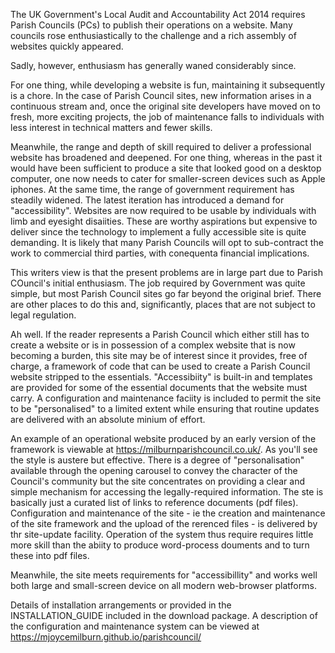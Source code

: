 The  UK Government's Local Audit and Accountability Act 2014 requires Parish Councils (PCs) to publish their operations on a website. Many councils rose enthusiastically to the challenge and a rich assembly of websites quickly appeared.

Sadly, however, enthusiasm has generally waned considerably since. 

For one thing, while developing a website is fun, maintaining it subsequently is a chore. In the case of Parish Council sites, new information arises in a continuous stream and, once the original site developers have moved on to fresh, more exciting projects, the job of maintenance falls to individuals with less interest in technical matters and fewer skills.

Meanwhile, the range and depth of skill required to deliver a professional website has broadened and deepened. For one thing, whereas in the past it would have been sufficient to produce a site that looked good on a desktop computer, one now needs to cater for smaller-screen devices such as Apple iphones. At the same time, the range of government requirement has steadily widened. The latest iteration has introduced a demand for "accessibility". Websites are now required to be usable by individuals with limb and eyesight disaiities. These are worthy aspirations but expensive to deliver since the technology to implement a fully accessible site is quite demanding. It is likely that many Parish Councils will opt to sub-contract the work to commercial third parties, with conequenta financial implications.

This writers view is that the present problems are in large part due to Parish COuncil's initial enthusiasm. The job required by Government was quite simple, but most Parish Council sites go far beyond the original brief. There are other places to do this and, significantly, places that are not subject to legal regulation. 

Ah well. If the reader represents a Parish Council which either still has to create a website or is in possession of a complex website that is now becoming a burden, this site may be of interest since it provides, free of charge, a framework of code that  can be used to create  a Parish Council website stripped to the essentials. "Accessibiity" is built-in and templates are provided for some of the essential documents that the website must carry. A configuration and maintenance faciity is included to permit the site to be "personalised" to a limited extent while ensuring that routine updates are delivered with an absolute minium of effort.

An example of an operational website produced by an early version of the framework is viewable at https://milburnparishcouncil.co.uk/. As you'll see the style is austere but effective. There is a degree of "personalisation" available through the opening carousel to convey the character of the Council's community but the site concentrates on providing a clear and simple mechanism for accessing the legally-required information. The ste is basically just a curated list of links to reference documents (pdf files). Configuration and maintenance of the site - ie the creation and maintenance of the site framework and the upload of the rerenced files - is delivered by thr site-update facility. Operation of the system thus require requires little more skill than the abiity to produce word-process douments and to turn these into pdf files. 

Meanwhile, the site meets requirements for "accessibillity" and works well both large and small-screen device on all modern web-browser platforms.

Details of installation arrangements or provided in the INSTALLATION_GUIDE included in the download package. A description of the configuration and maintenance system can be viewed at https://mjoycemilburn.github.io/parishcouncil/




